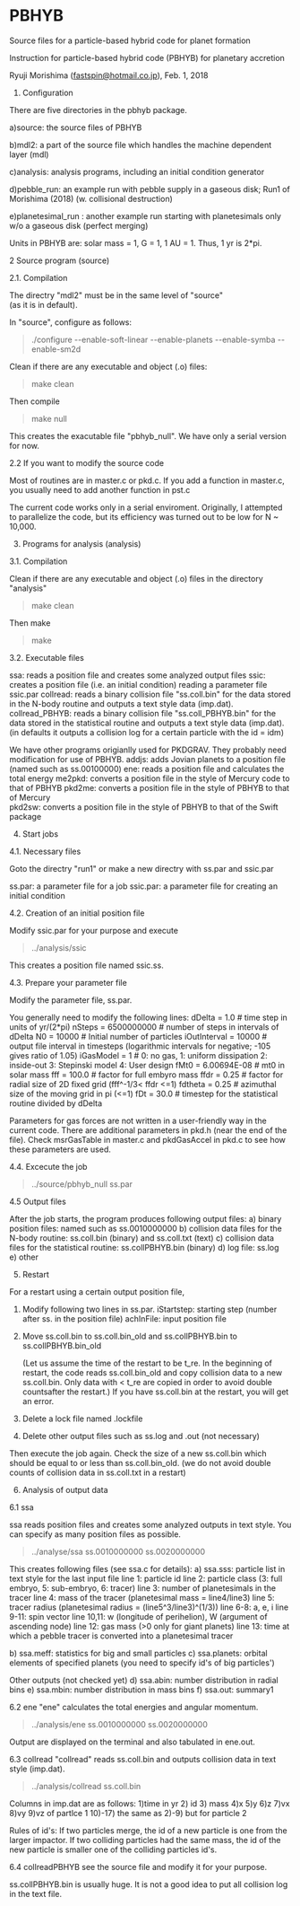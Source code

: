 # PBHYB
Source files for a particle-based hybrid code for planet formation 

Instruction for particle-based hybrid code (PBHYB) for planetary accretion 

Ryuji Morishima (fastspin@hotmail.co.jp),
Feb. 1, 2018

1. Configuration

There are five directories in the pbhyb package.

a)source:   the source files of PBHYB

b)mdl2:     a part of the source file which handles 
            the machine dependent layer (mdl)

c)analysis: analysis programs, including 
            an initial condition generator

d)pebble_run: an example run with pebble supply in a gaseous disk; Run1 of Morishima (2018) (w. collisional destruction)

e)planetesimal_run : another example run starting with planetesimals only w/o a gaseous disk (perfect merging)

Units in PBHYB are: solar mass = 1, G = 1, 1 AU = 1.
Thus, 1 yr is 2*pi.


2 Source program (source)

2.1. Compilation

The directry "mdl2" must be in the same level of "source"  
(as it is in default). 

In "source", configure as follows:
 
>./configure --enable-soft-linear --enable-planets --enable-symba --enable-sm2d
  
Clean if there are any executable and object (.o) files: 

> make clean
  
Then compile  
  
> make null   
  
This creates the exacutable file "pbhyb_null".
We have only a serial version for now.

2.2 If you want to modify the source code

Most of routines are in master.c or pkd.c.
If you add a function in master.c,
you usually need to add another function in pst.c

The current code works only in a serial enviroment.
Originally, I attempted to parallelize the code, but its efficiency
was turned out to be low for N ~ 10,000. 

3. Programs for analysis (analysis)

3.1. Compilation

Clean if there are any executable and object (.o) files
in the directory "analysis"
 
> make clean 
  
Then make

> make 

3.2. Executable files

ssa:      reads a position file and creates some analyzed output files
ssic:     creates a position file (i.e. an initial condition) reading 
	  a parameter file ssic.par
collread: reads a binary collision file "ss.coll.bin" for the data 
	  stored in the N-body routine and outputs a text style data (imp.dat).  
collread_PBHYB: reads a binary collision file "ss.coll_PBHYB.bin" for the data 
	  stored in the statistical routine and outputs a text style data (imp.dat).  
	  (in defaults it outputs a collision log for a certain particle with the id = idm)


We have other programs origianlly used for PKDGRAV.
They probably need modification for use of PBHYB.
addjs:    adds Jovian planets to a position file (named such as ss.00100000)
ene:      reads a position file and calculates the total energy
me2pkd:   converts a position file in the style of Mercury code to
	  that of PBHYB 
pkd2me:   converts a position file in the style of PBHYB
	  to that of Mercury  
pkd2sw:   converts a position file in the style of PBHYB
	  to that of the Swift package 

4. Start jobs  

4.1. Necessary files

Goto the directry "run1" or make a new directry 
with ss.par and ssic.par 

ss.par: a parameter file for a job 
ssic.par: a parameter file for creating an initial condition

4.2. Creation of an initial position file 

Modify ssic.par for your purpose and execute 
 
> ../analysis/ssic
  
This creates a position file named ssic.ss.

4.3. Prepare your parameter file

Modify the parameter file, ss.par.

You generally need to modify the following lines:
dDelta		= 1.0	        # time step in units of yr/(2*pi) 
nSteps		= 6500000000     # number of steps in intervals of dDelta
N0		= 10000		# Initial number of particles
iOutInterval	= 10000  	# output file interval in timesteps (logarithmic intervals for negative; -105 gives ratio of 1.05)
iGasModel       = 1            # 0: no gas, 1: uniform dissipation 2: inside-out 3: Stepinski model 4: User design
fMt0            = 6.00694E-08  # mt0 in solar mass
fff             = 100.0        # factor for full embyro mass
ffdr            = 0.25         # factor for radial size of 2D fixed grid (fff^-1/3< ffdr <=1)
fdtheta         = 0.25         # azimuthal size of the moving grid in pi (<=1)
fDt             = 30.0         # timestep for the statistical routine divided by dDelta

Parameters for gas forces are not written in a user-friendly way in
the current code.  There are additional parameters in pkd.h 
(near the end of the file). Check msrGasTable in master.c and 
pkdGasAccel in pkd.c to see how these parameters are used. 

4.4. Excecute the job 

> ../source/pbhyb_null ss.par

4.5 Output files

After the job starts, the program produces following output files:
a) binary position files: named such as ss.0010000000 
b) collision data files for the N-body routine: ss.coll.bin (binary) and ss.coll.txt (text)
c) collision data files for the statistical routine: ss.collPBHYB.bin (binary) 
d) log file: ss.log  
e) other 

5. Restart

For a restart using a certain output position file,
1) Modify following two lines in ss.par.
   iStartstep: starting step (number after ss. in the position file)
   achInFile: input position file
2) Move ss.coll.bin to ss.coll.bin_old and ss.collPBHYB.bin to ss.collPBHYB.bin_old

   (Let us assume the time of the restart to be t_re. In the beginning of restart, 
   the code reads ss.coll.bin_old and copy collision data to a new ss.coll.bin.
   Only data with < t_re are copied in order to avoid double countsafter the restart.)
   If you have ss.coll.bin at the restart, you will get an error. 
3) Delete a lock file named .lockfile
4) Delete other output files such as ss.log and .out (not necessary)

Then execute the job again. Check the size of a new ss.coll.bin which should be 
equal to or less than ss.coll.bin_old. 
(we do not avoid double counts of collision data in ss.coll.txt in a restart)

6. Analysis of output data

6.1 ssa

ssa reads position files and creates some analyzed outputs in text style. 
You can specify as many position files as possible.

> ../analyse/ssa ss.0010000000 ss.0020000000
  
This creates following files (see ssa.c for details):
a) ssa.sss: particle list in text style for the last input file
line 1: particle id
line 2: particle class (3: full embryo, 5: sub-embryo, 6: tracer)
line 3: number of planetesimals in the tracer
line 4: mass of the tracer (planetesimal mass = line4/line3)
line 5: tracer radius (planetesimal radius = (line5^3/line3)^(1/3))
line 6-8: a, e, i
line 9-11: spin vector 
line 10,11: w (longitude of perihelion), W (argument of ascending node) 
line 12: gas mass (>0 only for giant planets)
line 13: time at which a pebble tracer is converted into a planetesimal tracer
    
b) ssa.meff: statistics for big and small particles
c) ssa.planets: orbital elements of specified planets 
                      (you need to specify id's of big particles')

Other outputs (not checked yet)
d) ssa.abin: number distribution in radial bins 
e) ssa.mbin: number distribution in mass bins 
f) ssa.out: summary1

6.2 ene
"ene" calculates the total energies and angular momentum. 

> ../analysis/ene ss.0010000000 ss.0020000000

Output are displayed on the terminal and also tabulated in ene.out.

6.3 collread 
"collread" reads ss.coll.bin and outputs collision data in text style (imp.dat).

> ../analysis/collread ss.coll.bin
 
Columns in imp.dat are as follows:
1)time in yr 
2) id 3) mass 4)x 5)y 6)z 7)vx 8)vy 9)vz of partlce 1
10)-17) the same as  2)-9) but for particle 2 

Rules of id's:
If two particles merge, the id of a new particle is one 
from the larger impactor. If two colliding particles had 
the same mass, the id of the new particle is smaller one 
of the colliding particles id's. 
  
6.4 collreadPBHYB
see the source file and modify it for your purpose.

ss.collPBHYB.bin is usually huge. It is not a good idea 
to put all collision log in the text file.
 



 


